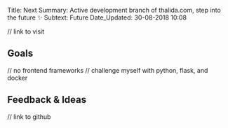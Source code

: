 Title:          Next
Summary:        Active development branch of thalida.com, step into the future ✨
Subtext:        Future
Date_Updated:   30-08-2018 10:08

// link to visit

## Goals
// no frontend frameworks
// challenge myself with python, flask, and docker

## Feedback & Ideas
// link to github
